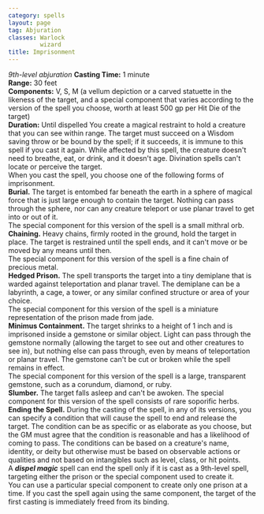 ```yaml
---
category: spells
layout: page
tag: Abjuration
classes: Warlock
         wizard
title: Imprisonment 
---
```

_9th-level abjuration_
**Casting Time:** 1 minute    
**Range:** 30 feet    
**Components:** V, S, M (a vellum depiction or a carved statuette in the likeness of the target, and a special component that varies according to the version of the spell you choose, worth at least 500 gp per Hit Die of the target)    
**Duration:** Until dispelled 
You create a magical restraint to hold a creature that you can see within range. The target must succeed on a Wisdom saving throw or be bound by the spell; if it succeeds, it is immune to this spell if you cast it again. While affected by this spell, the creature doesn't need to breathe, eat, or drink, and it doesn't age. Divination spells can't locate or perceive the target.    
When you cast the spell, you choose one of the following forms of imprisonment.    
**Burial.** The target is entombed far beneath the earth in a sphere of magical force that is just large enough to contain the target. Nothing can pass through the sphere, nor can any creature teleport or use planar travel to get into or out of it.    
The special component for this version of the spell is a small mithral orb.    
**Chaining.** Heavy chains, firmly rooted in the ground, hold the target in place. The target is restrained until the spell ends, and it can't move or be moved by any means until then.    
The special component for this version of the spell is a fine chain of precious metal.    
**Hedged Prison.** The spell transports the target into a tiny demiplane that is warded against teleportation and planar travel. The demiplane can be a labyrinth, a cage, a tower, or any similar confined structure or area of your choice.    
The special component for this version of the spell is a miniature representation of the prison made from jade.    
**Minimus Containment.** The target shrinks to a height of 1 inch and is imprisoned inside a gemstone or similar object. Light can pass through the gemstone normally (allowing the target to see out and other creatures to see in), but nothing else can pass through, even by means of teleportation or planar travel. The gemstone can't be cut or broken while the spell remains in effect.    
The special component for this version of the spell is a large, transparent gemstone, such as a corundum, diamond, or ruby.    
**Slumber.** The target falls asleep and can't be awoken. The special component for this version of the spell consists of rare soporific herbs.    
**Ending the Spell.** During the casting of the spell, in any of its versions, you can specify a condition that will cause the spell to end and release the target. The condition can be as specific or as elaborate as you choose, but the GM must agree that the condition is reasonable and has a likelihood of coming to pass. The conditions can be based on a creature's name, identity, or deity but otherwise must be based on observable actions or qualities and not based on intangibles such as level, class, or hit points.    
A **_dispel magic_** spell can end the spell only if it is cast as a 9th-level spell, targeting either the prison or the special component used to create it.    
You can use a particular special component to create only one prison at a time. If you cast the spell again using the same component, the target of the first casting is immediately freed from its binding. 
